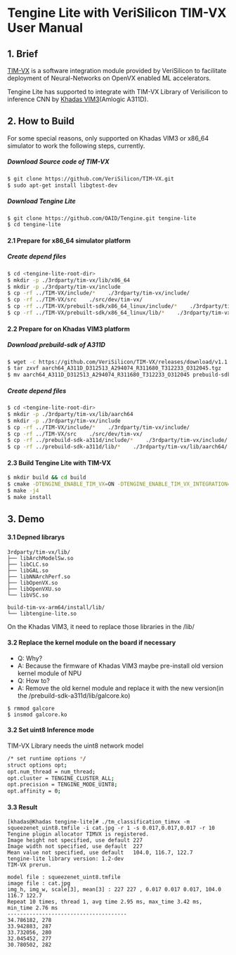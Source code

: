 # Tengine Lite with VeriSilicon TIM-VX User Manual

## 1. Brief

[TIM-VX](https://github.com/VeriSilicon/TIM-VX.git) is a software integration module provided by VeriSilicon to facilitate deployment of Neural-Networks on OpenVX enabled ML accelerators.

Tengine Lite has supported to integrate with TIM-VX Library of Verisilicon to inference CNN by [Khadas VIM3](https://www.khadas.cn/product-page/vim3)(Amlogic A311D).

## 2. How to Build

For some special reasons, only supported on Khadas VIM3 or x86_64 simulator to work the following steps, currently.

##### Download Source code of TIM-VX 

```bash
$ git clone https://github.com/VeriSilicon/TIM-VX.git
$ sudo apt-get install libgtest-dev
```

##### Download Tengine Lite

```bash
$ git clone https://github.com/OAID/Tengine.git tengine-lite
$ cd tengine-lite
```

#### 2.1 Prepare for x86_64 simulator platform

##### Create depend files

```bash
$ cd <tengine-lite-root-dir>
$ mkdir -p ./3rdparty/tim-vx/lib/x86_64
$ mkdir -p ./3rdparty/tim-vx/include
$ cp -rf ../TIM-VX/include/*    ./3rdparty/tim-vx/include/
$ cp -rf ../TIM-VX/src    ./src/dev/tim-vx/
$ cp -rf ../TIM-VX/prebuilt-sdk/x86_64_linux/include/*    ./3rdparty/tim-vx/include/
$ cp -rf ../TIM-VX/prebuilt-sdk/x86_64_linux/lib/*    ./3rdparty/tim-vx/lib/x86_64/
```

#### 2.2 Prepare for on Khadas VIM3 platform

##### Download prebuild-sdk of A311D

```bash
$ wget -c https://github.com/VeriSilicon/TIM-VX/releases/download/v1.1.28/aarch64_A311D_D312513_A294074_R311680_T312233_O312045.tgz
$ tar zxvf aarch64_A311D_D312513_A294074_R311680_T312233_O312045.tgz
$ mv aarch64_A311D_D312513_A294074_R311680_T312233_O312045 prebuild-sdk-a311d
```

##### Create depend files

```bash
$ cd <tengine-lite-root-dir>
$ mkdir -p ./3rdparty/tim-vx/lib/aarch64
$ mkdir -p ./3rdparty/tim-vx/include
$ cp -rf ../TIM-VX/include/*    ./3rdparty/tim-vx/include/
$ cp -rf ../TIM-VX/src    ./src/dev/tim-vx/
$ cp -rf ../prebuild-sdk-a311d/include/*    ./3rdparty/tim-vx/include/
$ cp -rf ../prebuild-sdk-a311d/lib/*    ./3rdparty/tim-vx/lib/aarch64/
```

#### 2.3 Build Tengine Lite with TIM-VX

```bash
$ mkdir build && cd build
$ cmake -DTENGINE_ENABLE_TIM_VX=ON -DTENGINE_ENABLE_TIM_VX_INTEGRATION=ON ..
$ make -j4
$ make install
```

## 3. Demo

#### 3.1 Depned librarys

```
3rdparty/tim-vx/lib/
├── libArchModelSw.so
├── libCLC.so
├── libGAL.so
├── libNNArchPerf.so
├── libOpenVX.so
├── libOpenVXU.so
└── libVSC.so

build-tim-vx-arm64/install/lib/
└── libtengine-lite.so
```

On the Khadas VIM3, it need to replace those libraries in the /lib/ 

#### 3.2 Replace the kernel module on the board if necessary
- Q: Why?
- A: Because the firmware of Khadas VIM3 maybe pre-install old version kernel module of NPU  
- Q: How to?
- A: Remove the old kernel module and replace it with the new version(in the /prebuild-sdk-a311d/lib/galcore.ko) 
```
$ rmmod galcore
$ insmod galcore.ko
```

#### 3.2 Set uint8 Inference mode

TIM-VX Library needs the uint8 network model

```bash
/* set runtime options */
struct options opt;
opt.num_thread = num_thread;
opt.cluster = TENGINE_CLUSTER_ALL;
opt.precision = TENGINE_MODE_UINT8;
opt.affinity = 0;
```

#### 3.3 Result

```
[khadas@Khadas tengine-lite]# ./tm_classification_timvx -m squeezenet_uint8.tmfile -i cat.jpg -r 1 -s 0.017,0.017,0.017 -r 10
Tengine plugin allocator TIMVX is registered.
Image height not specified, use default 227
Image width not specified, use default  227
Mean value not specified, use default   104.0, 116.7, 122.7
tengine-lite library version: 1.2-dev
TIM-VX prerun.

model file : squeezenet_uint8.tmfile
image file : cat.jpg
img_h, img_w, scale[3], mean[3] : 227 227 , 0.017 0.017 0.017, 104.0 116.7 122.7
Repeat 10 times, thread 1, avg time 2.95 ms, max_time 3.42 ms, min_time 2.76 ms
--------------------------------------
34.786182, 278
33.942883, 287
33.732056, 280
32.045452, 277
30.780502, 282
```
